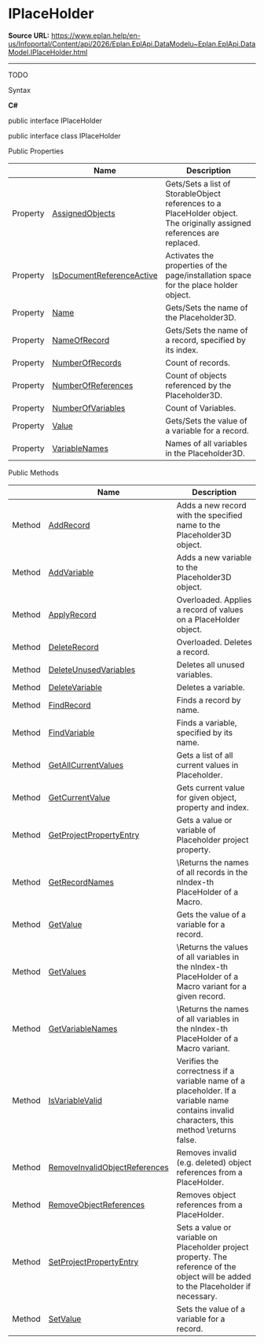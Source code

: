 # IPlaceHolder

**Source URL:** https://www.eplan.help/en-us/Infoportal/Content/api/2026/Eplan.EplApi.DataModelu~Eplan.EplApi.DataModel.IPlaceHolder.html

---

TODO

Syntax

**C#**



public interface IPlaceHolder

public interface class IPlaceHolder

Public Properties

|  | Name | Description |
| --- | --- | --- |
| Property | [AssignedObjects](Eplan.EplApi.DataModelu~Eplan.EplApi.DataModel.IPlaceHolder~AssignedObjects.html) | Gets/Sets a list of StorableObject references to a PlaceHolder object. The originally assigned references are replaced. |
| Property | [IsDocumentReferenceActive](Eplan.EplApi.DataModelu~Eplan.EplApi.DataModel.IPlaceHolder~IsDocumentReferenceActive.html) | Activates the properties of the page/installation space for the place holder object. |
| Property | [Name](Eplan.EplApi.DataModelu~Eplan.EplApi.DataModel.IPlaceHolder~Name.html) | Gets/Sets the name of the Placeholder3D. |
| Property | [NameOfRecord](Eplan.EplApi.DataModelu~Eplan.EplApi.DataModel.IPlaceHolder~NameOfRecord.html) | Gets/Sets the name of a record, specified by its index. |
| Property | [NumberOfRecords](Eplan.EplApi.DataModelu~Eplan.EplApi.DataModel.IPlaceHolder~NumberOfRecords.html) | Count of records. |
| Property | [NumberOfReferences](Eplan.EplApi.DataModelu~Eplan.EplApi.DataModel.IPlaceHolder~NumberOfReferences.html) | Count of objects referenced by the Placeholder3D. |
| Property | [NumberOfVariables](Eplan.EplApi.DataModelu~Eplan.EplApi.DataModel.IPlaceHolder~NumberOfVariables.html) | Count of Variables. |
| Property | [Value](Eplan.EplApi.DataModelu~Eplan.EplApi.DataModel.IPlaceHolder~Value.html) | Gets/Sets the value of a variable for a record. |
| Property | [VariableNames](Eplan.EplApi.DataModelu~Eplan.EplApi.DataModel.IPlaceHolder~VariableNames.html) | Names of all variables in the Placeholder3D. |



Public Methods

|  | Name | Description |
| --- | --- | --- |
| Method | [AddRecord](Eplan.EplApi.DataModelu~Eplan.EplApi.DataModel.IPlaceHolder~AddRecord.html) | Adds a new record with the specified name to the Placeholder3D object. |
| Method | [AddVariable](Eplan.EplApi.DataModelu~Eplan.EplApi.DataModel.IPlaceHolder~AddVariable.html) | Adds a new variable to the Placeholder3D object. |
| Method | [ApplyRecord](Eplan.EplApi.DataModelu~Eplan.EplApi.DataModel.IPlaceHolder~ApplyRecord.html) | Overloaded. Applies a record of values on a PlaceHolder object. |
| Method | [DeleteRecord](Eplan.EplApi.DataModelu~Eplan.EplApi.DataModel.IPlaceHolder~DeleteRecord.html) | Overloaded. Deletes a record. |
| Method | [DeleteUnusedVariables](Eplan.EplApi.DataModelu~Eplan.EplApi.DataModel.IPlaceHolder~DeleteUnusedVariables.html) | Deletes all unused variables. |
| Method | [DeleteVariable](Eplan.EplApi.DataModelu~Eplan.EplApi.DataModel.IPlaceHolder~DeleteVariable.html) | Deletes a variable. |
| Method | [FindRecord](Eplan.EplApi.DataModelu~Eplan.EplApi.DataModel.IPlaceHolder~FindRecord.html) | Finds a record by name. |
| Method | [FindVariable](Eplan.EplApi.DataModelu~Eplan.EplApi.DataModel.IPlaceHolder~FindVariable.html) | Finds a variable, specified by its name. |
| Method | [GetAllCurrentValues](Eplan.EplApi.DataModelu~Eplan.EplApi.DataModel.IPlaceHolder~GetAllCurrentValues.html) | Gets a list of all current values in Placeholder. |
| Method | [GetCurrentValue](Eplan.EplApi.DataModelu~Eplan.EplApi.DataModel.IPlaceHolder~GetCurrentValue.html) | Gets current value for given object, property and index. |
| Method | [GetProjectPropertyEntry](Eplan.EplApi.DataModelu~Eplan.EplApi.DataModel.IPlaceHolder~GetProjectPropertyEntry.html) | Gets a value or variable of Placeholder project property. |
| Method | [GetRecordNames](Eplan.EplApi.DataModelu~Eplan.EplApi.DataModel.IPlaceHolder~GetRecordNames.html) | \Returns the names of all records in the nIndex-th PlaceHolder of a Macro. |
| Method | [GetValue](Eplan.EplApi.DataModelu~Eplan.EplApi.DataModel.IPlaceHolder~GetValue.html) | Gets the value of a variable for a record. |
| Method | [GetValues](Eplan.EplApi.DataModelu~Eplan.EplApi.DataModel.IPlaceHolder~GetValues.html) | \Returns the values of all variables in the nIndex-th PlaceHolder of a Macro variant for a given record. |
| Method | [GetVariableNames](Eplan.EplApi.DataModelu~Eplan.EplApi.DataModel.IPlaceHolder~GetVariableNames.html) | \Returns the names of all variables in the nIndex-th PlaceHolder of a Macro variant. |
| Method | [IsVariableValid](Eplan.EplApi.DataModelu~Eplan.EplApi.DataModel.IPlaceHolder~IsVariableValid.html) | Verifies the correctness if a variable name of a placeholder. If a variable name contains invalid characters, this method \returns false. |
| Method | [RemoveInvalidObjectReferences](Eplan.EplApi.DataModelu~Eplan.EplApi.DataModel.IPlaceHolder~RemoveInvalidObjectReferences.html) | Removes invalid (e.g. deleted) object references from a PlaceHolder. |
| Method | [RemoveObjectReferences](Eplan.EplApi.DataModelu~Eplan.EplApi.DataModel.IPlaceHolder~RemoveObjectReferences.html) | Removes object references from a PlaceHolder. |
| Method | [SetProjectPropertyEntry](Eplan.EplApi.DataModelu~Eplan.EplApi.DataModel.IPlaceHolder~SetProjectPropertyEntry.html) | Sets a value or variable on Placeholder project property. The reference of the object will be added to the Placeholder if necessary. |
| Method | [SetValue](Eplan.EplApi.DataModelu~Eplan.EplApi.DataModel.IPlaceHolder~SetValue.html) | Sets the value of a variable for a record. |


